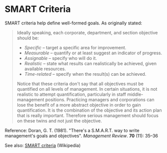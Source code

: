 # SMART Criteria

SMART criteria help define well-formed goals.  As originally stated:

> Ideally speaking, each corporate, department, and section objective should be:
> 
> -   _Specific_ – target a specific area for improvement.
> -   _Measurable_ – quantify or at least suggest an indicator of progress.
> -   _Assignable_ – specify who will do it.
> -   _Realistic_ – state what results can realistically be achieved, given available resources.
> -   _Time-related_ – specify when the result(s) can be achieved.
> 
> Notice that these criteria don't say that all objectives must be quantified on all levels of management. In certain situations, it is not realistic to attempt quantification, particularly in staff middle-management positions. Practicing managers and corporations can lose the benefit of a more abstract objective in order to gain quantification. It is the combination of the objective and its action plan that is really important. Therefore serious management should focus on these twins and not just the objective.

Reference: Doran, G. T. (1981). "There's a S.M.A.R.T. way to write management's goals and objectives". _Management Review_. **70** (11): 35–36

See also: [SMART criteria](https://en.wikipedia.org/wiki/SMART_criteria) (Wikipedia)